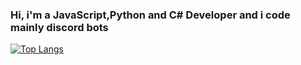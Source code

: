 ### Hi, i'm a JavaScript,Python and C# Developer and i code mainly discord bots

[![Top Langs](https://github-readme-stats.vercel.app/api/top-langs/?username=AlexDiego123)](https://github.com/anuraghazra/github-readme-stats)

